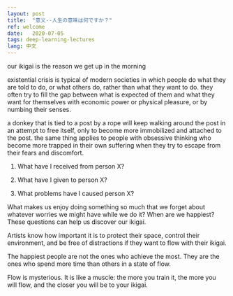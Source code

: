 ```yaml
---
layout: post
title:  "意义--人生の意味は何ですか？"
ref: welcome
date:   2020-07-05
tags: deep-learning-lectures
lang: 中文
---
```

our ikigai is the reason we get up in the morning

existential crisis is typical of modern societies in which people do what they are told to do, or what others do, rather than what they want to do. they often try to fill the gap between what is expected of them and what they want for themselves with economic power or physical pleasure, or by numbing their senses.

a donkey that is tied to a post by a rope will keep walking around the post in an attempt to free itself, only to become more immobilized and attached to the post. the same thing applies to people with obsessive thinking who become more trapped in their own suffering when they try to escape from their fears and discomfort.

1. What have I received from person X?

2. What have I given to person X?

3. What problems have I caused person X?

What makes us enjoy doing something so much that we forget about whatever worries we might have while we do it? When are we happiest? These questions can help us discover our ikigai.

Artists know how important it is to protect their space, control their environment, and be free of distractions if they want to flow with their ikigai.

The happiest people are not the ones who achieve the most. They are the ones who spend more time than others in a state of flow.


Flow is mysterious. It is like a muscle: the more you train it, the more you will flow, and the closer you will be to your ikigai.